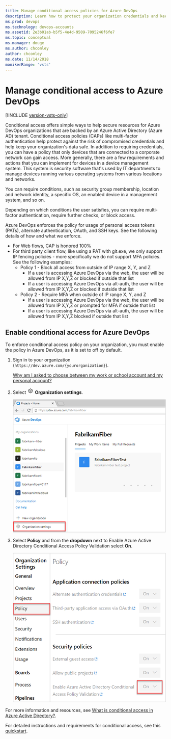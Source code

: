```yaml
---
title: Manage conditional access policies for Azure DevOps
description: Learn how to protect your organization credentials and keep your organization's data safe with multi-factor authentication, security group membership, and more.
ms.prod: devops
ms.technology: devops-accounts
ms.assetid: 2e3b01ab-b5f5-4e4d-9509-7095246f6fe7
ms.topic: conceptual
ms.manager: douge
ms.author: chcomley
author: chcomley
ms.date: 11/14/2018
monikerRange: 'vsts'
---
```


# Manage conditional access to Azure DevOps

[!INCLUDE [version-vsts-only](../../_shared/version-vsts-only.md)]

Conditional access offers simple ways to help secure resources for Azure DevOps organizations that are backed by an Azure Active Directory (Azure AD) tenant. Conditional access policies (CAPs) like multi-factor authentication help protect against the risk of compromised credentials and help keep your organization's data safe. In addition to requiring credentials, you can have a policy that only devices that are connected to a corporate network can gain access. More generally, there are a few requirements and actions that you can implement for devices in a device management system. This system is security software that's used by IT departments to manage devices running various operating systems from various locations and networks.

You can require conditions, such as security group membership, location and network identity, a specific OS, an enabled device in a management system, and so on.

Depending on which conditions the user satisfies, you can require multi-factor authentication, require further checks, or block access.

Azure DevOps enforces the policy for usage of personal access tokens (PATs), alternate authentication, OAuth, and SSH keys. See the following details of how and what we enforce.

   * For Web flows, CAP is honored 100%
   * For third party client flow, like using a PAT with git.exe, we only support IP fencing policies - more specifically we do not support MFA policies. See the following examples:
        * Policy 1 - Block all access from outside of IP range X, Y, and Z
            * If a user is accessing Azure DevOps via the web, the user will be allowed from IP X,Y,Z or blocked if outside that list
            * If a user is accessing Azure DevOps via alt-auth, the user will be allowed from IP X,Y,Z or blocked if outside that list
        * Policy 2 - Require MFA when outside of IP range X, Y, and Z
            * If a user is accessing Azure DevOps via the web, the user will be allowed from IP X,Y,Z or prompted for MFA if outside that list
            * If a user is accessing Azure DevOps via alt-auth, the user will be allowed from IP X,Y,Z blocked if outside that list

## Enable conditional access for Azure DevOps

To enforce conditional access policy on your organization, you must enable the policy in Azure DevOps, as it is set to off by default.

1. Sign in to your organization (```https://dev.azure.com/{yourorganization}```).

	[Why am I asked to choose between my work or school account and my personal account?](faq-create-organization.md#ChooseOrgAcctMSAcct)

2. Select ![gear icon](../../_img/icons/gear-icon.png) **Organization settings**.

   ![Open Organization settings](../../_shared/_img/settings/open-admin-settings-vert.png)

3. Select **Policy** and from the **dropdown** next to Enable Azure Active Directory Conditional Access Policy Validation select **On**.

   ![Enable conditional access policy](_img/_shared/enable-conditional-access-policy.png)

For more information and resources, see [What is conditional access in Azure Active Directory?](/azure/active-directory/active-directory-conditional-access).

For detailed instructions and requirements for conditional access, see this [quickstart](/azure/active-directory/active-directory-conditional-access-azuread-connected-apps).
